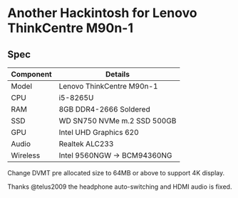 # Another Hackintosh for Lenovo ThinkCentre M90n-1

## Spec

| Component | Details                     |
| ----------| --------------------------- |
| Model     | Lenovo ThinkCentre M90n-1   |
| CPU       | i5-8265U                    |
| RAM       | 8GB DDR4-2666 Soldered      |
| SSD       | WD SN750 NVMe m.2 SSD 500GB |
| GPU       | Intel UHD Graphics 620      |
| Audio     | Realtek ALC233              |
| Wireless  | Intel 9560NGW -> BCM94360NG |

Change DVMT pre allocated size to 64MB or above to support 4K display.
 
Thanks @telus2009 the headphone auto-switching and HDMI audio is fixed.
